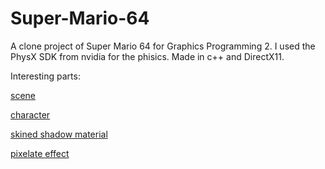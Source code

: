 # Super-Mario-64
 
A clone project of Super Mario 64 for Graphics Programming 2. I used the PhysX SDK from nvidia for the phisics. Made in c++ and DirectX11.

Interesting parts:

[scene](https://github.com/VictorGhys/Super-Mario-64/blob/main/OverlordProject/CourseObjects/Exam%20Super%20Mario/SuperMarioScene.cpp)

[character](https://github.com/VictorGhys/Super-Mario-64/blob/main/OverlordProject/CourseObjects/Exam%20Super%20Mario/Character.cpp)

[skined shadow material](https://github.com/VictorGhys/Super-Mario-64/blob/main/OverlordProject/Resources/Effects/Shadow/PosNormTex3D_Skinned_Shadow.fx)

[pixelate effect](https://github.com/VictorGhys/Super-Mario-64/blob/main/OverlordProject/Resources/Effects/Post/Pixelate.fx)
